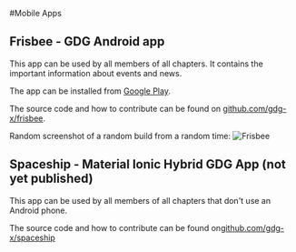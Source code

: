 #Mobile Apps

## Frisbee - GDG Android app

This app can be used by all members of all chapters. It contains the important information about events and news. 

The app can be installed from [Google Play](https://play.google.com/store/apps/details?id=org.gdg.frisbee.android).

The source code and how to contribute can be found on [github.com/gdg-x/frisbee](https://github.com/gdg-x/frisbee).

Random screenshot of a random build from a random time:
![Frisbee](https://lh6.ggpht.com/FK3ERkRvjP6pz-EyLdKWLRML4wLMIAwoMs6dV9bn9EFYJ3Ainrnt_66G9RHBCuxOWw=h900-rw)

## Spaceship - Material Ionic Hybrid GDG App (not yet published)
This app can be used by all members of all chapters that don't use an Android phone.

The source code and how to contribute can be found on[github.com/gdg-x/spaceship](https://github.com/gdg-x/spaceship)
